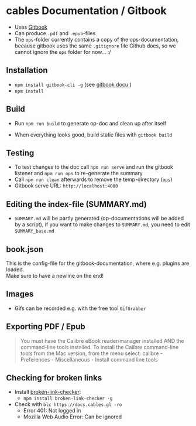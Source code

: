 # cables Documentation / Gitbook

- Uses [Gitbook](https://github.com/GitbookIO/gitbook)
- Can produce `.pdf` and `.epub`-files
- The `ops`-folder currently contains a copy of the ops-documentation, because gitbook uses the same `.gitignore` file Github does, so we cannot ignore the `ops` folder for now… :/

## Installation

- `npm install gitbook-cli -g` (see [gitbook docu ](https://github.com/GitbookIO/gitbook/blob/master/docs/setup.md))
- `npm install`

## Build

- Run `npm run build` to generate op-doc and clean up after itself

- When everything looks good, build static files with `gitbook build`

## Testing

- To test changes to the doc call `npm run serve` and run the gitbook listener and `npm run ops` to re-generate the summary
- Call `npm run clean` afterwards to remove the temp-directory (`ops`)
- Gitbook serve URL: `http://localhost:4000`

## Editing the index-file (SUMMARY.md)

- `SUMMARY.md` will be partly generated (op-documentations will be added by a script), if you want to make changes to `SUMMARY.md`, you need to edit `SUMMARY_base.md`

## book.json

This is the config-file for the gitbook-documentation, where e.g. plugins are loaded.  
Make sure to have a newline on the end!

## Images 

- Gifs can be recorded e.g. with the free tool `GifGrabber`

## Exporting PDF / Epub

>You must have the Calibre eBook reader/manager installed AND the command-line tools installed. To install the Calibre command-line tools from the Mac version, from the menu select: calibre - Preferences - Miscellaneous - Install command line tools

## Checking for broken links

- Install [broken-link-checker](https://github.com/stevenvachon/broken-link-checker):
	- `npm install broken-link-checker -g`
- Check with `blc https://docs.cables.gl -ro`
	- Error 401: Not logged in
	- Mozilla Web Audio Error: Can be ignored
